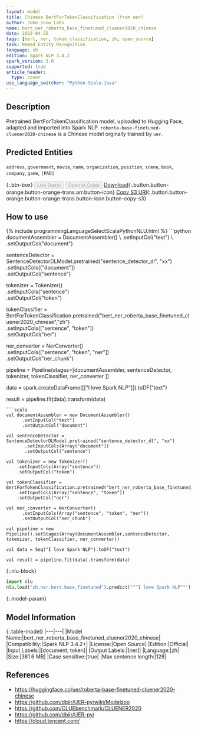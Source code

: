 ```yaml
---
layout: model
title: Chinese BertForTokenClassification (from uer)
author: John Snow Labs
name: bert_ner_roberta_base_finetuned_cluener2020_chinese
date: 2022-04-25
tags: [bert, ner, token_classification, zh, open_source]
task: Named Entity Recognition
language: zh
edition: Spark NLP 3.4.2
spark_version: 3.0
supported: true
article_header:
  type: cover
use_language_switcher: "Python-Scala-Java"
---
```


## Description

Pretrained BertForTokenClassification model, uploaded to Hugging Face, adapted and imported into Spark NLP. `roberta-base-finetuned-cluener2020-chinese` is a Chinese model orginally trained by `uer`.

## Predicted Entities

`address`, `government`, `movie`, `name`, `organization`, `position`, `scene`, `book`, `company`, `game`, `[PAD]`

{:.btn-box}
<button class="button button-orange" disabled>Live Demo</button>
<button class="button button-orange" disabled>Open in Colab</button>
[Download](https://s3.amazonaws.com/auxdata.johnsnowlabs.com/public/models/bert_ner_roberta_base_finetuned_cluener2020_chinese_zh_3.4.2_3.0_1650886402646.zip){:.button.button-orange.button-orange-trans.arr.button-icon}
[Copy S3 URI](s3://auxdata.johnsnowlabs.com/public/models/bert_ner_roberta_base_finetuned_cluener2020_chinese_zh_3.4.2_3.0_1650886402646.zip){:.button.button-orange.button-orange-trans.button-icon.button-copy-s3}

## How to use



<div class="tabs-box" markdown="1">
{% include programmingLanguageSelectScalaPythonNLU.html %}
```python
documentAssembler = DocumentAssembler() \
    .setInputCol("text") \
    .setOutputCol("document")

sentenceDetector = SentenceDetectorDLModel.pretrained("sentence_detector_dl", "xx")\
       .setInputCols(["document"])\
       .setOutputCol("sentence")
       
tokenizer = Tokenizer() \
    .setInputCols("sentence") \
    .setOutputCol("token")
  
tokenClassifier = BertForTokenClassification.pretrained("bert_ner_roberta_base_finetuned_cluener2020_chinese","zh") \
    .setInputCols(["sentence", "token"]) \
    .setOutputCol("ner")

ner_converter = NerConverter() \
      .setInputCols(["sentence", "token", "ner"]) \
      .setOutputCol("ner_chunk")
    
pipeline = Pipeline(stages=[documentAssembler, sentenceDetector, tokenizer, tokenClassifier, ner_converter ])

data = spark.createDataFrame([["I love Spark NLP"]]).toDF("text")

result = pipeline.fit(data).transform(data)
```
```scala
val documentAssembler = new DocumentAssembler() 
      .setInputCol("text") 
      .setOutputCol("document")

val sentenceDetector = SentenceDetectorDLModel.pretrained("sentence_detector_dl", "xx")
       .setInputCols(Array("document"))
       .setOutputCol("sentence")
       
val tokenizer = new Tokenizer() 
    .setInputCols(Array("sentence"))
    .setOutputCol("token")

val tokenClassifier = BertForTokenClassification.pretrained("bert_ner_roberta_base_finetuned_cluener2020_chinese","zh") 
    .setInputCols(Array("sentence", "token")) 
    .setOutputCol("ner")

val ner_converter = NerConverter()
      .setInputCols(Array("sentence", "token", "ner"))
      .setOutputCol("ner_chunk")

val pipeline = new Pipeline().setStages(Array(documentAssembler,sentenceDetector, tokenizer, tokenClassifier, ner_converter))

val data = Seq("I love Spark NLP").toDF("text")

val result = pipeline.fit(data).transform(data)
```


{:.nlu-block}
```python
import nlu
nlu.load("zh.ner.bert.base_finetuned").predict("""I love Spark NLP""")
```

</div>

{:.model-param}
## Model Information

{:.table-model}
|---|---|
|Model Name:|bert_ner_roberta_base_finetuned_cluener2020_chinese|
|Compatibility:|Spark NLP 3.4.2+|
|License:|Open Source|
|Edition:|Official|
|Input Labels:|[document, token]|
|Output Labels:|[ner]|
|Language:|zh|
|Size:|381.6 MB|
|Case sensitive:|true|
|Max sentence length:|128|

## References

- https://huggingface.co/uer/roberta-base-finetuned-cluener2020-chinese
- https://github.com/dbiir/UER-py/wiki/Modelzoo
- https://github.com/CLUEbenchmark/CLUENER2020
- https://github.com/dbiir/UER-py/
- https://cloud.tencent.com/